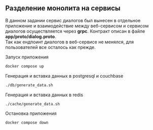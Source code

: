 ## Разделение монолита на сервисы
В данном задании сервис диалогов был вынесен в отдельное приложение и взаимодействие между веб-сервисом и сервисом 
диалогов осуществляется через **grpc**. Контракт описан в файле **app/proto/dialog.proto**.  
Так как ендпоинт диалогов в веб-сервисе не менялся, для пользователей все осталось как прежде.

Запуск приложения
```sh
docker compose up
```

Генерация и вставка данных в postgresql и couchbase
```sh
./db/generate_data.sh
```

Генерация и вставка данных в redis 
```sh
./cache/generate_data.sh
```

Остановка приложения
```sh
docker compose down
```